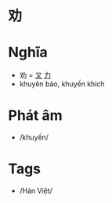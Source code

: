 # 劝

# Nghĩa
* 劝 = [又](又.md) [力](力.md)
* khuyên bảo, khuyến khích

# Phát âm
* /khuyến/

# Tags
* /Hán Việt/

